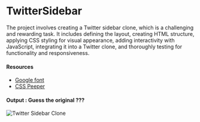 # TwitterSidebar
The project involves creating a Twitter sidebar clone, which is a challenging and rewarding task. It includes defining the layout, creating HTML structure, applying CSS styling for visual appearance, adding interactivity with JavaScript, integrating it into a Twitter clone, and thoroughly testing for functionality and responsiveness. 

#### Resources
- [Google font](https://fonts.google.com/specimen/Work+Sans)
- [CSS Peeper](https://chrome.google.com/webstore/detail/css-peeper/mbnbehikldjhnfehhnaidhjhoofhpehk?hl=en )

#### Output : Guess the original ???
![Twitter Sidebar Clone](https://user-images.githubusercontent.com/64283478/209444463-3bd8c856-e4c5-4e98-917e-e996094bb870.png)
